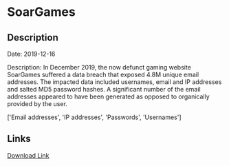 # SoarGames

## Description

Date: 2019-12-16

Description:
In December 2019, the now defunct gaming website SoarGames suffered a data breach that exposed 4.8M unique email addresses. The impacted data included usernames, email and IP addresses and salted MD5 password hashes. A significant number of the email addresses appeared to have been generated as opposed to organically provided by the user.


['Email addresses', 'IP addresses', 'Passwords', 'Usernames']

## Links

[Download Link](https://link-to.net/1229997/680.8119503578325/dynamic/?r=aHR0cHM6Ly93d3cubWVkaWFmaXJlLmNvbS92aWV3LzdCY0FkTjZsQ2Y2VG95NS9zb2FyZ2FtZXMuY29tL2ZpbGU=)